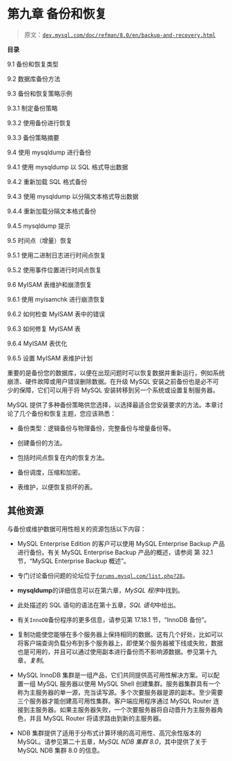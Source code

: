 # 第九章 备份和恢复

> 原文：[`dev.mysql.com/doc/refman/8.0/en/backup-and-recovery.html`](https://dev.mysql.com/doc/refman/8.0/en/backup-and-recovery.html)

**目录**

9.1 备份和恢复类型

9.2 数据库备份方法

9.3 备份和恢复策略示例

9.3.1 制定备份策略

9.3.2 使用备份进行恢复

9.3.3 备份策略摘要

9.4 使用 mysqldump 进行备份

9.4.1 使用 mysqldump 以 SQL 格式导出数据

9.4.2 重新加载 SQL 格式备份

9.4.3 使用 mysqldump 以分隔文本格式导出数据

9.4.4 重新加载分隔文本格式备份

9.4.5 mysqldump 提示

9.5 时间点（增量）恢复

9.5.1 使用二进制日志进行时间点恢复

9.5.2 使用事件位置进行时间点恢复

9.6 MyISAM 表维护和崩溃恢复

9.6.1 使用 myisamchk 进行崩溃恢复

9.6.2 如何检查 MyISAM 表中的错误

9.6.3 如何修复 MyISAM 表

9.6.4 MyISAM 表优化

9.6.5 设置 MyISAM 表维护计划

重要的是备份您的数据库，以便在出现问题时可以恢复数据并重新运行，例如系统崩溃、硬件故障或用户错误删除数据。在升级 MySQL 安装之前备份也是必不可少的保障，它们可以用于将 MySQL 安装转移到另一个系统或设置复制服务器。

MySQL 提供了多种备份策略供您选择，以选择最适合您安装要求的方法。本章讨论了几个备份和恢复主题，您应该熟悉：

+   备份类型：逻辑备份与物理备份，完整备份与增量备份等。

+   创建备份的方法。

+   包括时间点恢复在内的恢复方法。

+   备份调度，压缩和加密。

+   表维护，以便恢复损坏的表。

## 其他资源

与备份或维护数据可用性相关的资源包括以下内容：

+   MySQL Enterprise Edition 的客户可以使用 MySQL Enterprise Backup 产品进行备份。有关 MySQL Enterprise Backup 产品的概述，请参阅 第 32.1 节，“MySQL Enterprise Backup 概述”。

+   专门讨论备份问题的论坛位于[`forums.mysql.com/list.php?28`](https://forums.mysql.com/list.php?28)。

+   **mysqldump**的详细信息可以在第六章，*MySQL 程序*中找到。

+   此处描述的 SQL 语句的语法在第十五章，*SQL 语句*中给出。

+   有关`InnoDB`备份程序的更多信息，请参见第 17.18.1 节，“InnoDB 备份”。

+   复制功能使您能够在多个服务器上保持相同的数据。这有几个好处，比如可以将客户端查询负载分布到多个服务器上，即使某个服务器被下线或失败，数据也是可用的，并且可以通过使用副本进行备份而不影响源数据。参见第十九章，*复制*。

+   MySQL InnoDB 集群是一组产品，它们共同提供高可用性解决方案。可以配置一组 MySQL 服务器以使用 MySQL Shell 创建集群。服务器集群具有一个称为主服务器的单一源，充当读写源。多个次要服务器是源的副本。至少需要三个服务器才能创建高可用性集群。客户端应用程序通过 MySQL Router 连接到主服务器。如果主服务器失败，一个次要服务器将自动晋升为主服务器角色，并且 MySQL Router 将请求路由到新的主服务器。

+   NDB 集群提供了适用于分布式计算环境的高可用性、高冗余性版本的 MySQL。请参见第二十五章，*MySQL NDB 集群 8.0*，其中提供了关于 MySQL NDB 集群 8.0 的信息。
